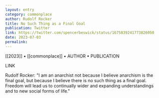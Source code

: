 ```yaml
---
layout: entry
category: commonplace
author: Rudolf Rocker
title: No Such Thing as a Final Goal
publication: Twitter
link: https://twitter.com/spencerbeswick/status/1675839241773826050
date: 2023-07-03
permalink:
---
```


[[2023]] • [[commonplace]] • AUTHOR • PUBLICATION

LINK

Rudolf Rocker: "I am an anarchist not because I believe anarchism is the final goal, but because I believe there is no such thing as a final goal. Freedom will lead us to continually wider and expanding understandings and to new social forms of life."